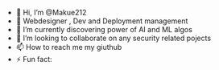 - 👋 Hi, I’m @Makue212
- 👀 Webdesigner , Dev and Deployment management
- 🌱 I’m currently discovering power of AI and ML algos 
- 💞️ I’m looking to collaborate on any security related pojects
- 📫 How to reach me my giuthub   
- ⚡ Fun fact: 

<!---
Makue212/Makue212 is a ✨ special ✨ repository because its `README.md` (this file) appears on your GitHub profile.
You can click the Preview link to take a look at your changes.
--->
